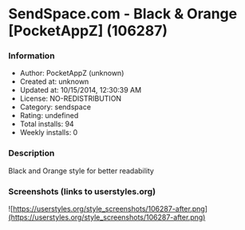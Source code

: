 # SendSpace.com - Black & Orange [PocketAppZ] (106287)

### Information
- Author: PocketAppZ (unknown)
- Created at: unknown
- Updated at: 10/15/2014, 12:30:39 AM
- License: NO-REDISTRIBUTION
- Category: sendspace
- Rating: undefined
- Total installs: 94
- Weekly installs: 0


### Description
Black and Orange style for better readability


### Screenshots (links to userstyles.org)
![https://userstyles.org/style_screenshots/106287-after.png](https://userstyles.org/style_screenshots/106287-after.png)


